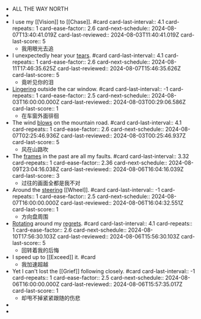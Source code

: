 - ALL THE WAY NORTH
-
- I use my [[Vision]] to [[Chase]]. #card
  card-last-interval:: 4.1
  card-repeats:: 1
  card-ease-factor:: 2.6
  card-next-schedule:: 2024-08-07T13:40:41.019Z
  card-last-reviewed:: 2024-08-03T11:40:41.019Z
  card-last-score:: 5
	- 我用眼光去追
- I unexpectedly hear your [tears]([[Tear]]). #card
  card-last-interval:: 4.1
  card-repeats:: 1
  card-ease-factor:: 2.6
  card-next-schedule:: 2024-08-11T17:46:35.625Z
  card-last-reviewed:: 2024-08-07T15:46:35.626Z
  card-last-score:: 5
	- 竟听见你的泪
- [Lingering]([[Linger]]) outside the car window. #card
  card-last-interval:: -1
  card-repeats:: 1
  card-ease-factor:: 2.5
  card-next-schedule:: 2024-08-03T16:00:00.000Z
  card-last-reviewed:: 2024-08-03T00:29:06.586Z
  card-last-score:: 1
	- 在车窗外面徘徊
- The wind [blows]([[Blow]]) on the mountain road. #card
  card-last-interval:: 4.1
  card-repeats:: 1
  card-ease-factor:: 2.6
  card-next-schedule:: 2024-08-07T02:25:46.936Z
  card-last-reviewed:: 2024-08-03T00:25:46.937Z
  card-last-score:: 5
	- 风在山路吹
- The [frames]([[Frame]]) in the past are all my faults. #card
  card-last-interval:: 3.32
  card-repeats:: 1
  card-ease-factor:: 2.36
  card-next-schedule:: 2024-08-09T23:04:16.038Z
  card-last-reviewed:: 2024-08-06T16:04:16.039Z
  card-last-score:: 3
	- 过往的画面全都是我不对
- Around the [steering]([[Steer]]) [[Wheel]]. #card
  card-last-interval:: -1
  card-repeats:: 1
  card-ease-factor:: 2.5
  card-next-schedule:: 2024-08-07T16:00:00.000Z
  card-last-reviewed:: 2024-08-06T16:04:32.551Z
  card-last-score:: 1
	- 方向盘周围
- [Rotating]([[Rotate]]) around my [regrets]([[Regret]]). #card
  card-last-interval:: 4.1
  card-repeats:: 1
  card-ease-factor:: 2.6
  card-next-schedule:: 2024-08-10T17:56:30.103Z
  card-last-reviewed:: 2024-08-06T15:56:30.103Z
  card-last-score:: 5
	- 回转着我的后悔
- I speed up to [[Exceed]] it. #card
	- 我加速超越
- Yet I can't lost the [[Grief]] following closely. #card
  card-last-interval:: -1
  card-repeats:: 1
  card-ease-factor:: 2.5
  card-next-schedule:: 2024-08-06T16:00:00.000Z
  card-last-reviewed:: 2024-08-06T15:57:35.017Z
  card-last-score:: 1
	- 却甩不掉紧紧跟随的伤悲
-
-